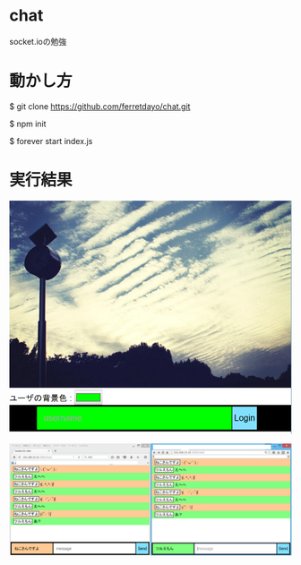 # chat
socket.ioの勉強

# 動かし方

  $ git clone https://github.com/ferretdayo/chat.git
  
  $ npm init
  
  $ forever start index.js

# 実行結果

![ログイン画面](./readme/background.png)

![チャット画面](./readme/chatttt.png)
